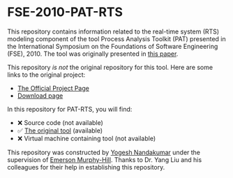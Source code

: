 # FSE-2010-PAT-RTS

This repository contains information related to the real-time system (RTS) modeling component of the tool Process Analysis Toolkit (PAT) presented in the International Symposium on the Foundations of Software Engineering (FSE), 2010. The tool was originally presented in [this paper](http://dl.acm.org/citation.cfm?id=1882350).

This repository _is not_ the original repository for this tool. Here are some links to the original project:
* [The Official Project Page](http://pat.comp.nus.edu.sg/)
* [Download page](pat.comp.nus.edu.sg/?page_id=2587)

In this repository for PAT-RTS, you will find:
* :x: Source code (not available)
* :white_check_mark: [The original tool](https://github.com/SoftwareEngineeringToolDemos/FSE-2010-PAT-RTS/tree/master/PAT-RTS) (available)
* :x: Virtual machine containing tool (not available)

This repository was constructed by [Yogesh Nandakumar](https://github.com/ynandak) under the supervision of [Emerson Murphy-Hill](https://github.com/CaptainEmerson). Thanks to Dr. Yang Liu and his colleagues for their help in establishing this repository.

